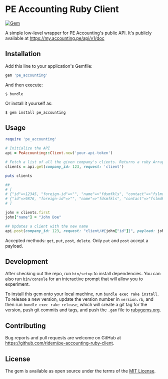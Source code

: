 # PE Accounting Ruby Client

[![Gem](https://img.shields.io/gem/v/pe_accounting.svg?style=flat-square)](https://rubygems.org/gems/pe_accounting)

A simple low-level wrapper for PE Accounting's public API.
It's publicly available at https://my.accounting.pe/api/v1/doc
 


## Installation

Add this line to your application's Gemfile:

```ruby
gem 'pe_accounting'
```

And then execute:

    $ bundle

Or install it yourself as:

    $ gem install pe_accounting

## Usage

```ruby
require 'pe_accounting'

# Initialize the API
api = PeAccounting::Client.new('your-api-token')

# Fetch a list of all the given company's clients. Returns a ruby Array or Hash, depending on the ressource's specifications
clients = api.get(company_id: 123, request: 'client')

puts clients

##
# [
# {"id"=>12345, "foreign-id"=>"", "name"=>"fdsmfkls", "contact"=>"fslmdkfsdmlkf", "address"=>{"address1"=>"sdfmsdlmfksdm", "address2"=>"", "zip-code"=>"12345", "state"=>"msdlfkdsmlk", "country"=>"sdflkdslkfj"}, "email"=>"sdflkjsfs@fdsd.fr", "country-code"=>"FR", "accountnr"=>0, "payment-days"=>14, "orgno"=>"123456-1234", "phone"=>"+33123456789", "user"=>{"id"=>12345}, "delivery-type"=>"Email", "vat-nr"=>"", "template"=>{"id"=>1234}, "active"=>true},
# {"id"=>9876, "foreign-id"=>"", "name"=>"fdsmfkls", "contact"=>"fslmdkfsdmlkf", "address"=>{"address1"=>"sdfmsdlmfksdm", "address2"=>"", "zip-code"=>"12345", "state"=>"msdlfkdsmlk", "country"=>"sdflkdslkfj"}, "email"=>"sdflkjsfs@fdsd.fr", "country-code"=>"FR", "accountnr"=>0, "payment-days"=>14, "orgno"=>"123456-1235", "phone"=>"+33123456789", "user"=>{"id"=>9875}, "delivery-type"=>"Email", "vat-nr"=>"", "template"=>{"id"=>1234}, "active"=>true}
# ]

john = clients.first
john["name"] = "John Doe"

## Updates a client with the new name
api.post(company_id: 123, request: "client/#{john["id"]}", payload: john)

```
Accepted methods: `get`, `put`, `post`, `delete`. Only `put` and `post` accept a payload.

## Development

After checking out the repo, run `bin/setup` to install dependencies. You can also run `bin/console` for an interactive prompt that will allow you to experiment.

To install this gem onto your local machine, run `bundle exec rake install`. To release a new version, update the version number in `version.rb`, and then run `bundle exec rake release`, which will create a git tag for the version, push git commits and tags, and push the `.gem` file to [rubygems.org](https://rubygems.org).

## Contributing

Bug reports and pull requests are welcome on GitHub at https://github.com/ridem/pe-accounting-ruby-client.


## License

The gem is available as open source under the terms of the [MIT License](http://opensource.org/licenses/MIT).
